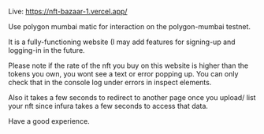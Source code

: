 Live: https://nft-bazaar-1.vercel.app/

Use polygon mumbai matic for interaction on the polygon-mumbai testnet.

It is a fully-functioning website (I may add features for signing-up and logging-in in the future. 

Please note if the rate of the nft you buy on this website is higher than the tokens you own, you wont see a text or error popping up. You can only check that in the console log under errors in inspect elements.

Also it takes a few seconds to redirect to another page once you upload/ list your nft since infura takes a few seconds to access that data.

Have a good experience.
